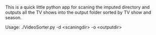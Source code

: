 This is a quick little python app for scaning the imputed directory and outputs all the TV shows into the output folder sorted by TV show and season.

Usage: ./VideoSorter.py -d \<scaningdir\> -o \<outputdir\>
